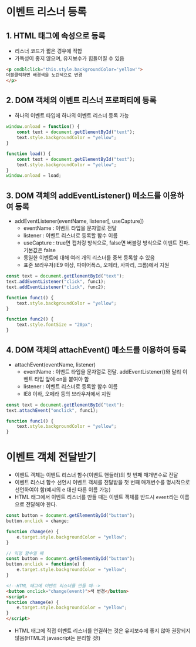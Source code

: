# 이벤트 리스너 등록
## 1. HTML 태그에 속성으로 등록
* 리스너 코드가 짧은 경우에 적합
* 가독성이 좋지 않으며, 유지보수가 힘들어질 수 있음

```html
<p ondblclick="this.style.backgroundColor='yellow'">
더블클릭하면 배경색을 노란색으로 변경
</p>
```

## 2. DOM 객체의 이벤트 리스너 프로퍼티에 등록
* 하나의 이벤트 타입에 하나의 이벤트 리스너 등록 가능

```javascript
window.onload = function() {
    const text = document.getElementById("text");
    text.style.backgroundColor = "yellow";
}
```
```javascript
function load() {
    const text = document.getElementById("text");
    text.style.backgroundColor = "yellow";
}
window.onload = load;
```

## 3. DOM 객체의 addEventListener() 메소드를 이용하여 등록
* addEventListener(eventName, listener[, useCapture])
  * eventName : 이벤트 타입을 문자열로 전달
  * listener : 이벤트 리스너로 등록할 함수 이름
  * useCapture : true면 캡처링 방식으로, false면 버블링 방식으로 이벤트 전파. 기본값은 false
  * 동일한 이벤트에 대해 여러 개의 리스너를 중복 등록할 수 있음
  * 표준 브라우저(IE9 이상, 파이어폭스, 오페라, 사파리, 크롬)에서 지원
 
```javascript
const text = document.getElementById("text");
text.addEventListener("click", func1);
text.addEventListener("click", func2);

function func1() {
    text.style.backgroundColor = "yellow";
}

function func2() {
    text.style.fontSize = "20px";
}
```

## 4. DOM 객체의 attachEvent() 메소드를 이용하여 등록
* attachEvent(eventName, listener)
    * eventName : 이벤트 타입을 문자열로 전달. addEventListener()와 달리 이벤트 타입 앞에 on을 붙여야 함
    * listener : 이벤트 리스너로 등록할 함수 이름
    * IE8 이하, 오페라 등의 브라우저에서 지원
    
```javascript
const text = document.getElementById("text");
text.attachEvent("onclick", func1);

function func1() {
    text.style.backgroundColor = "yellow";
}
```

# 이벤트 객체 전달받기
* 이벤트 객체는 이벤트 리스너 함수(이벤트 핸들러)의 첫 번째 매개변수로 전달
* 이벤트 리스너 함수 선언시 이벤트 객체를 전달받을 첫 번째 매개변수를 명시적으로 선언하여야 함(예시의 e 대신 다른 이름 가능)
* HTML 태그에서 이벤트 리스너를 만들 때는 이벤트 객체를 반드시 `event`라는 이름으로 전달해야 한다.

```javascript
const button = document.getElementById("button");
button.onclick = change;

function change(e) {
    e.target.style.backgroundColor = "yellow";
}
```
```javascript
// 익명 함수일 때
const button = document.getElementById("button");
button.onclick = function(e) {
    e.target.style.backgroundColor = "yellow";
}
```
```html
<!--HTML 태그에 이벤트 리스너를 만들 때-->
<button onclick="change(event)">색 변경</button>
<script>
function change(e) {
    e.target.style.backgroundColor = "yellow";
}  
</script>
```
* HTML 태그에 직접 이벤트 리스너를 연결하는 것은 유지보수에 좋지 않아 권장되지 않음(HTML과 javascript는 분리할 것!)
